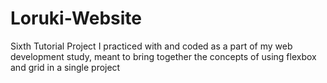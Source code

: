 # Loruki-Website
Sixth Tutorial Project I practiced with and coded as a part of my web development study, meant to bring together the concepts of using flexbox and grid in a single project 

